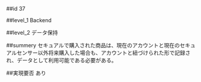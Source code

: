##id
37

##level_1
Backend

##level_2
データ保持

##summery
セキュアルで購入された商品は、現在のアカウントと現在のセキュアルセンサー以外将来購入した場合も、アカウントと紐づけられた形で記録され、データとして利用可能である必要がある。

##実現要否
あり

